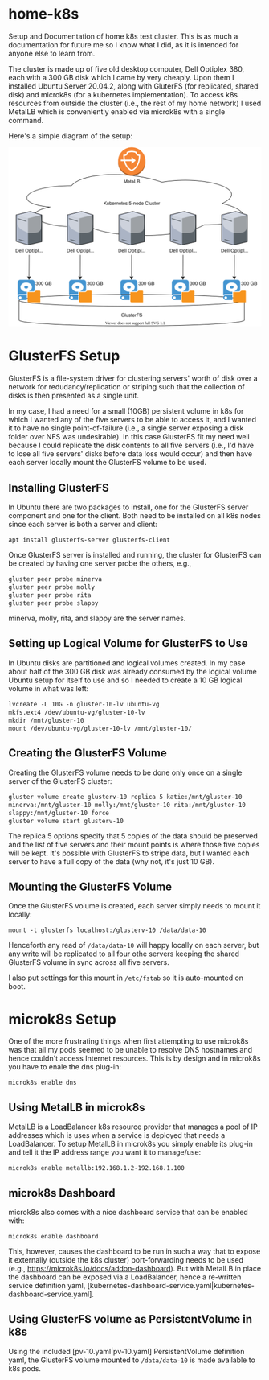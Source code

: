 # home-k8s
Setup and Documentation of home k8s test cluster.  This is as much a documentation for future me so I know what I did, as it is intended for anyone else to learn from.

The cluster is made up of five old desktop computer, Dell Optiplex 380, each with a 300 GB disk which I came by very cheaply.  Upon them I installed Ubuntu Server 20.04.2, along with GluterFS (for replicated, shared disk) and microk8s (for a kubernetes implementation).  To access k8s resources from outside the cluster (i.e., the rest of my home network) I used MetalLB which is conveniently enabled via microk8s with a single command.

Here's a simple diagram of the setup:

![Diagram of my k8s cluster setup at home](diagram.svg)

# GlusterFS Setup
GlusterFS is a file-system driver for clustering servers' worth of disk over a network for redudancy/replication or striping such that the collection of disks is then presented as a single unit.

In my case, I had a need for a small (10GB) persistent volume in k8s for which I wanted any of the five servers to be able to access it, and I wanted it to have no single point-of-failure (i.e., a single server exposing a disk folder over NFS was undesirable).  In this case GlusterFS fit my need well because I could replicate the disk contents to all five servers (i.e., I'd have to lose all five servers' disks before data loss would occur) and then have each server locally mount the GlusterFS volume to be used.

## Installing GlusterFS

In Ubuntu there are two packages to install, one for the GlusterFS server component and one for the client.  Both need to be installed on all k8s nodes since each server is both a server and client:

```
apt install glusterfs-server glusterfs-client
```

Once GlusterFS server is installed and running, the cluster for GlusterFS can be created by having one server probe the others, e.g.,

```
gluster peer probe minerva
gluster peer probe molly
gluster peer probe rita
gluster peer probe slappy
```

minerva, molly, rita, and slappy are the server names.

## Setting up Logical Volume for GlusterFS to Use

In Ubuntu disks are partitioned and logical volumes created.  In my case about half of the 300 GB disk was already consumed by the logical volume Ubuntu setup for itself to use and so I needed to create a 10 GB logical volume in what was left:

```
lvcreate -L 10G -n gluster-10-lv ubuntu-vg
mkfs.ext4 /dev/ubuntu-vg/gluster-10-lv
mkdir /mnt/gluster-10
mount /dev/ubuntu-vg/gluster-10-lv /mnt/gluster-10/
```

## Creating the GlusterFS Volume

Creating the GlusterFS volume needs to be done only once on a single server of the GlusterFS cluster:

```
gluster volume create glusterv-10 replica 5 katie:/mnt/gluster-10 minerva:/mnt/gluster-10 molly:/mnt/gluster-10 rita:/mnt/gluster-10 slappy:/mnt/gluster-10 force
gluster volume start glusterv-10
```

The replica 5 options specify that 5 copies of the data should be preserved and the list of five servers and their mount points is where those five copies will be kept.  It's possible with GlusterFS to stripe data, but I wanted each server to have a full copy of the data (why not, it's just 10 GB).

## Mounting the GlusterFS Volume

Once the GlusterFS volume is created, each server simply needs to mount it locally:

```
mount -t glusterfs localhost:/glusterv-10 /data/data-10
```

Henceforth any read of `/data/data-10` will happy locally on each server, but any write will be replicated to all four othe servers keeping the shared GlusterFS volume in sync across all five servers.

I also put settings for this mount in `/etc/fstab` so it is auto-mounted on boot.

# microk8s Setup

One of the more frustrating things when first attempting to use microk8s was that all my pods seemed to be unable to resolve DNS hostnames and hence couldn't access Internet resources.  This is by design and in microk8s you have to enale the dns plug-in:

```
microk8s enable dns
```

## Using MetalLB in microk8s

MetalLB is a LoadBalancer k8s resource provider that manages a pool of IP addresses which is uses when a service is deployed that needs a LoadBalancer.  To setup MetalLB in microk8s you simply enable its plug-in and tell it the IP address range you want it to manage/use:

```
microk8s enable metallb:192.168.1.2-192.168.1.100
```

## microk8s Dashboard

microk8s also comes with a nice dashboard service that can be enabled with:

```
microk8s enable dashboard
```

This, however, causes the dashboard to be run in such a way that to expose it externally (outside the k8s cluster) port-forwarding needs to be used (e.g., https://microk8s.io/docs/addon-dashboard).  But with MetalLB in place the dashboard can be exposed via a LoadBalancer, hence a re-written service definition yaml, [kubernetes-dashboard-service.yaml|kubernetes-dashboard-service.yaml].

## Using GlusterFS volume as PersistentVolume in k8s

Using the included [pv-10.yaml|pv-10.yaml] PersistentVolume definition yaml, the GlusterFS volume mounted to `/data/data-10` is made available to k8s pods.

